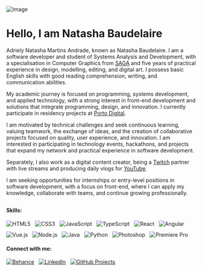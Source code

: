 ![Image](https://github.com/user-attachments/assets/7fad3354-bc0b-46fb-81b6-fe0a199b2ec1)

<h1 align="left">Hello, I am Natasha Baudelaire</h1>

Adriely Natasha Martins Andrade, known as Natasha Baudelaire. I am a software developer and student of Systems Analysis and Development, with a specialisation in Computer Graphics from [SAGA](https://saga.com.br) and five years of practical experience in design, modelling, editing, and digital art. I possess basic English skills with good reading comprehension, writing, and communication abilities.

My academic journey is focused on programming, systems development, and applied technology, with a strong interest in front-end development and solutions that integrate programming, design, and innovation. I currently participate in residency projects at [Porto Digital](https://www.portodigital.org).

I am motivated by technical challenges and seek continuous learning, valuing teamwork, the exchange of ideas, and the creation of collaborative projects focused on quality, user experience, and innovation. I am interested in participating in technology events, hackathons, and projects that expand my network and practical experience in software development.

Separately, I also work as a digital content creator, being a [Twitch](https://www.twitch.tv/natashabaudelaire) partner with live streams and producing daily vlogs for [YouTube](https://www.youtube.com/@NatashaBaudelaire).

I am seeking opportunities for internships or entry-level positions in software development, with a focus on front-end, where I can apply my knowledge, collaborate with teams, and continue growing professionally.

##
<h4>Skills:</h4>
<div style="display: flex; flex-wrap: wrap; gap: 12px; justify-content: flex-start;">
  <img src="https://img.shields.io/badge/HTML5-%23FFE7F7?style=for-the-badge&logo=html5&logoColor=%23555555" alt="HTML5">
  <img src="https://img.shields.io/badge/CSS3-%23FFE7F7?style=for-the-badge&logo=css3&logoColor=%23555555" alt="CSS3">
  <img src="https://img.shields.io/badge/JavaScript-%23FFE7F7?style=for-the-badge&logo=javascript&logoColor=%23555555" alt="JavaScript">
  <img src="https://img.shields.io/badge/TypeScript-%23FFE7F7?style=for-the-badge&logo=typescript&logoColor=%23555555" alt="TypeScript">
  <img src="https://img.shields.io/badge/React-%23FFE7F7?style=for-the-badge&logo=react&logoColor=%23555555" alt="React">
  <img src="https://img.shields.io/badge/Angular-%23FFE7F7?style=for-the-badge&logo=angular&logoColor=%23555555" alt="Angular">
  <img src="https://img.shields.io/badge/Vue.js-%23FFE7F7?style=for-the-badge&logo=vue.js&logoColor=%23555555" alt="Vue.js">
  <img src="https://img.shields.io/badge/Node.js-%23FFE7F7?style=for-the-badge&logo=node.js&logoColor=%23555555" alt="Node.js">
  <img src="https://img.shields.io/badge/Java-%23FFE7F7?style=for-the-badge&logo=openjdk&logoColor=%23555555" alt="Java">
  <img src="https://img.shields.io/badge/Python-%23FFE7F7?style=for-the-badge&logo=python&logoColor=%23555555" alt="Python">
  <img src="https://img.shields.io/badge/Photoshop-%23FFE7F7?style=for-the-badge&logo=adobe-photoshop&logoColor=%23555555" alt="Photoshop">
  <img src="https://img.shields.io/badge/Premiere%20Pro-%23FFE7F7?style=for-the-badge&logo=adobe-premierepro&logoColor=%23555555" alt="Premiere Pro">
</div>

<h4>Connect with me:</h4>
<div style="display: flex; flex-wrap: wrap; gap: 12px; justify-content: flex-start;">
  <a href="https://www.behance.net/natashabaudelaire" target="_blank">
    <img src="https://img.shields.io/badge/Behance-%23FFE7F7?style=for-the-badge&logo=behance&logoColor=%23555555" alt="Behance">
  </a>
  <a href="https://www.linkedin.com/in/natashabaudelaire" target="_blank">
    <img src="https://img.shields.io/badge/LinkedIn-%23FFE7F7?style=for-the-badge&logo=linkedin&logoColor=%23555555" alt="LinkedIn">
  </a>
    <a href="https://github.com/NatashaBaudelaire?tab=repositories" target="_blank">
    <img src="https://img.shields.io/badge/Projects-%23FFE7F7?style=for-the-badge&logo=github&logoColor=%23555555" alt="GitHub Projects">
  </a>
</div>
